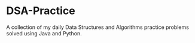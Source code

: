 # DSA-Practice
A collection of my daily Data Structures and Algorithms practice problems solved using Java and Python.
